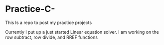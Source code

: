 # Practice-C-
This Is a repo to post my practice projects

Currently I put up a just started Linear equation solver. I am working on the row subtract, row divide, and RREF functions
